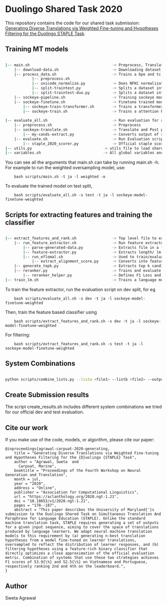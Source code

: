 # Duolingo Shared Task 2020

This repository contains the code for our shared task submission: [Generating Diverse Translations via Weighted Fine-tuning and Hypotheses Filtering for the Duolingo STAPLE Task](https://aclanthology.org/2020.ngt-1.21/).


## Training MT models


``` bash

|-- main.sh 									-> Preprocess, Translate, Post-process and evaluate the models
	|-- download-data.sh                    	-> Downloading dataset from OPUS for a given langauge pair 
	|-- process_data.sh 						-> Trains a bpe and tc model and  applies to the dataset
			|-- preprocess.sh	
			|-- unicode_normalize.py			-> Does NFKC normalization on a file
			|-- split-traintest.py    			-> Splits a dataset into train/test/dev
			|-- split-traintest-duo.py 			-> Splits a dataset into train/test/dev based on unique source prompts 
	|-- sockeye-pipeline.sh 					-> Training sockeye models on OPUS data
	|-- sockeye-finetune.sh 					-> Finetune trained model on duolingo
		|-- sockeye-train-transformer.sh        -> Trains a transformer model
		|-- sockeye-train.sh 					-> Trains a attention based model
	
|-- evaluate_all.sh                         	-> Run evaluation for a given language pair 
	|-- preprocess.sh                           -> Preprocess
	|-- sockeye-translate.sh                    -> Translate and Post process
		|-- my-cands-extract.py					-> Converts output of sockeye-translate into shared task format
	|-- evaluate.sh                             -> Run Evaluation scripts
		|-- staple_2020_scorer.py 				-> Official staple scorer from the task	
|-- utils.py 								-> utils file to load shared task data
|-- variables.sh 							-> All global variables and default parameters are declared in this file.

```

You can see all the arguments that main.sh can take by running main.sh -h. For example to run the weighted oversampling model, use:

```
	bash scripts/main.sh -t ja -l weighted -o
```

To evaluate the trained model on test split, 

```
	bash scripts/evaluate_all.sh -s test -t ja -l sockeye-model-finetune-weighted
```

## Scripts for extracting features and training the classifier

``` bash

|-- extract_features_and_rank.sh 				-> Top level file to extract features from hypothesis and run moses reranker or classifer
	|-- run_feature_extractor.sh                -> Run feature extractor on specific files
	    |-- parse-generated-data.py             -> Extracts file in a format required by feature extractor 
		|-- feature-extractor.py                -> Extracts length/ lm and bert scores
		|-- run_eflomal.sh                      -> Used to train/evaluate aligner
		    |-- extract_alignment_score.py      -> Converts into feature format and extracts fertility scores
    |-- generate_topk.py                        -> Extracts top k candidates using threshold extracted from kbmira
    |-- reranker.py                             -> Trains and evaluate model using F1 loss
    	|-- reranker_helper.py                  -> Defines F1 Loss and NN model
|-- train_lm.sh                                 -> Trains a language model on specified dataset using kenlm

```

To train the feature extractor, run the evaluation script on dev split, for eg

```
	bash scripts/evaluate_all.sh -s dev -t ja -l sockeye-model-finetune-weighted 
```

Then, train the feature based classifier using
```
	bash scripts/extract_features_and_rank.sh -s dev -t ja -l sockeye-model-finetune-weighted
```

For filtering:
```
	bash scripts/extract_features_and_rank.sh -s test -t ja -l sockeye-model-finetune-weighted
```


## System Combinations

``` bash

python scripts/combine_lists.py --lista <file1> --listb <file2> --outputfname <outfile>

```

## Create Submission results

The script create_results.sh includes different system combinations we tried for our official dev and test evaluation. 



## Cite our work

If you make use of the code, models, or algorithm, please cite our paper:

```
@inproceedings{agrawal-carpuat-2020-generating,
    title = "Generating Diverse Translations via Weighted Fine-tuning and Hypotheses Filtering for the {D}uolingo {STAPLE} Task",
    author = "Agrawal, Sweta  and
      Carpuat, Marine",
    booktitle = "Proceedings of the Fourth Workshop on Neural Generation and Translation",
    month = jul,
    year = "2020",
    address = "Online",
    publisher = "Association for Computational Linguistics",
    url = "https://aclanthology.org/2020.ngt-1.21",
    doi = "10.18653/v1/2020.ngt-1.21",
    pages = "178--187",
    abstract = "This paper describes the University of Maryland{'}s submission to the Duolingo Shared Task on Simultaneous Translation And Paraphrase for Language Education (STAPLE). Unlike the standard machine translation task, STAPLE requires generating a set of outputs for a given input sequence, aiming to cover the space of translations produced by language learners. We adapt neural machine translation models to this requirement by (a) generating n-best translation hypotheses from a model fine-tuned on learner translations, oversampled to reflect the distribution of learner responses, and (b) filtering hypotheses using a feature-rich binary classifier that directly optimizes a close approximation of the official evaluation metric. Combination of systems that use these two strategies achieves F1 scores of 53.9{\%} and 52.5{\%} on Vietnamese and Portuguese, respectively ranking 2nd and 4th on the leaderboard.",
}
```

## Author

Sweta Agrawal
